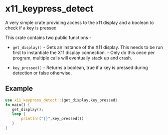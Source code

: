 # x11_keypress_detect
A very simple crate providing access to the x11 display and a boolean to check if a key is pressed

This crate contains two public functions - 

* `get_display()` - Gets an instance of the X11 display. This needs to be run first to instantiate the X11 display connection.
                        - Only do this once per program, multiple calls will eventually stack up and crash.

* `key_pressed()` - Returns a boolean, true if a key is pressed during detection or false otherwise.

 ## Example
 ```rust
 use x11_keypress_detect::{get_display,key_pressed}
 fn main() {
    get_display();
    loop {
        println!("{}",key_pressed())
    }
 }
 ```